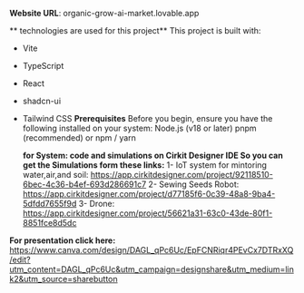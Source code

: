 **Website URL**: organic-grow-ai-market.lovable.app

** technologies are used for this project**
This project is built with:
- Vite
- TypeScript
- React
- shadcn-ui
- Tailwind CSS
**Prerequisites**
Before you begin, ensure you have the following installed on your system:
Node.js (v18 or later)
pnpm (recommended) or npm / yarn

  **for System: code and simulations on Cirkit Designer IDE So you can get the Simulations form these links:**
  1- IoT system for mintoring water,air,and soil: https://app.cirkitdesigner.com/project/92118510-6bec-4c36-b4ef-693d286691c7
  2- Sewing Seeds Robot: https://app.cirkitdesigner.com/project/d77185f6-0c39-48a8-9ba4-5dfdd7655f9d
  3- Drone: https://app.cirkitdesigner.com/project/56621a31-63c0-43de-80f1-8851fce8d5dc

**For presentation click here:** 
https://www.canva.com/design/DAGL_qPc6Uc/EpFCNRiqr4PEvCx7DTRxXQ/edit?utm_content=DAGL_qPc6Uc&utm_campaign=designshare&utm_medium=link2&utm_source=sharebutton
